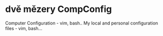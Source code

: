 # dvě mězery CompConfig
Computer Configuration - vim, bash..
My local and personal configuration files - vim, bash...
